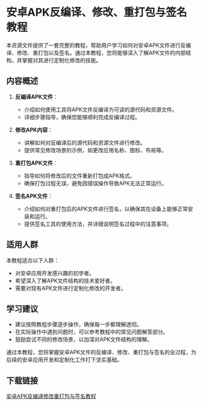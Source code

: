 # 安卓APK反编译、修改、重打包与签名教程

本资源文件提供了一套完整的教程，帮助用户学习如何对安卓APK文件进行反编译、修改、重打包以及签名。通过本教程，您将能够深入了解APK文件的内部结构，并掌握对其进行定制化修改的技能。

## 内容概述

1. **反编译APK文件**：
   - 介绍如何使用工具将APK文件反编译为可读的源代码和资源文件。
   - 详细步骤指导，确保您能够顺利完成反编译过程。

2. **修改APK内容**：
   - 讲解如何对反编译后的源代码和资源文件进行修改。
   - 提供常见修改场景的示例，如更改应用名称、图标、布局等。

3. **重打包APK文件**：
   - 指导如何将修改后的文件重新打包成APK格式。
   - 确保打包过程无误，避免因错误操作导致APK无法正常运行。

4. **签名APK文件**：
   - 介绍如何对重打包后的APK文件进行签名，以确保其在设备上能够正常安装和运行。
   - 提供签名工具的使用方法，并详细说明签名过程中的注意事项。

## 适用人群

本教程适合以下人群：
- 对安卓应用开发感兴趣的初学者。
- 希望深入了解APK文件结构的技术爱好者。
- 需要对现有APK文件进行定制化修改的开发者。

## 学习建议

- 建议按照教程步骤逐步操作，确保每一步都理解透彻。
- 在实际操作中遇到问题时，可以参考教程中的常见问题解答部分。
- 鼓励尝试不同的修改场景，以加深对APK文件结构的理解。

通过本教程，您将掌握安卓APK文件的反编译、修改、重打包与签名的全过程，为后续的安卓应用开发和定制化工作打下坚实基础。

## 下载链接

[安卓APK反编译修改重打包与签名教程](https://pan.quark.cn/s/bf5026ed570b)